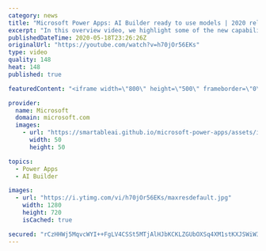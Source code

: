 ```yaml
---
category: news
title: "Microsoft Power Apps: AI Builder ready to use models | 2020 release wave 1 overview"
excerpt: "In this overview video, we highlight some of the new capabilities included in the latest update to Microsoft Power Apps, AI Builder ready to use models.     Here are the capabilities covered:   • Entity extraction helps you by identifying and extracting people, dates, places, locations, etc. from text"
publishedDateTime: 2020-05-18T23:26:26Z
originalUrl: "https://youtube.com/watch?v=h70jOr56EKs"
type: video
quality: 148
heat: 148
published: true

featuredContent: "<iframe width=\"800\" height=\"500\" frameborder=\"0\" src=\"https://www.youtube.com/embed/h70jOr56EKs\" allow=\"accelerometer; autoplay; encrypted-media; gyroscope; picture-in-picture\" allowfullscreen></iframe>"

provider:
  name: Microsoft
  domain: microsoft.com
  images:
    - url: "https://smartableai.github.io/microsoft-power-apps/assets/images/organizations/microsoft.com-50x50.jpg"
      width: 50
      height: 50

topics:
  - Power Apps
  - AI Builder

images:
  - url: "https://i.ytimg.com/vi/h70jOr56EKs/maxresdefault.jpg"
    width: 1280
    height: 720
    isCached: true

secured: "rCzHHWj5MqvcWYI++FgLV4CSSt5MTjAlHJbKCKLZGUbOXSq4XM1stKXJSWiW3jXXlNFOwANPpxaH4kFn9rMZm44G22eTsJZz4Glo0z+qIzcTRYkGQcpc5uj1Q6ndeMO/jiNjkqgcfaKBDMeaTh1pZVWuyShQvzZ8J3Dey3+W7f8E8mppj/F2GJopsD0HD5QVBJbAWE6rgXx7DarESqC9O5eM9xcc3AAFseiD/71vJvMU3BNagwnMfzW557XUIyeDK1FBv3GBBVb69YeMxdasxv9cBHyPPX8fyhIu81JoBCrItN96eJIx8X5glgRre3x864nw5gOtfXHvRi3rAKQRp3RS84y3bdGCYQSfee1S4LhktLM6qNNen16LdEhuXjyiIf4nGuZwipUuezFyu9vUCoQBVQfWQYfkGyosuWxvrcUSDojIREDPu18ThFmwa5dE;CBZYAeKGMWQ0jEuB/8hSHQ=="
---
```


